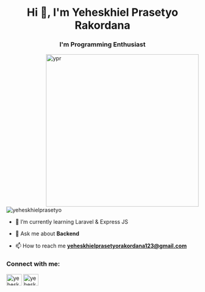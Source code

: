 <h1 align="center">Hi 👋, I'm Yeheskhiel Prasetyo Rakordana</h1>
<h3 align="center">I'm Programming Enthusiast</h3>
<img align="right" alt="ypr" width="400" src="https://cdn.dribbble.com/users/1162077/screenshots/5403918/focus-animation.gif" />

<p align="left"> <img src="https://komarev.com/ghpvc/?username=yeheskhielprasetyo&label=Profile%20views&color=0e75b6&style=flat" alt="yeheskhielprasetyo" /> </p>

- 🌱 I’m currently learning Laravel & Express JS
- 💬 Ask me about **Backend**

- 📫 How to reach me **yeheskhielprasetyorakordana123@gmail.com**

<h3 align="left">Connect with me:</h3>
<p align="left">
<a href="https://linkedin.com/in/yeheskhiel prasetyo" target="blank"><img align="center" src="https://raw.githubusercontent.com/rahuldkjain/github-profile-readme-generator/master/src/images/icons/Social/linked-in-alt.svg" alt="yeheskhiel prasetyo" height="30" width="40" /></a>
<a href="https://instagram.com/yeheskhielll" target="blank"><img align="center" src="https://raw.githubusercontent.com/rahuldkjain/github-profile-readme-generator/master/src/images/icons/Social/instagram.svg" alt="yeheskhielll" height="30" width="40" /></a>
</p>



